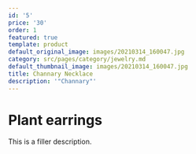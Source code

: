 ```yaml
---
id: '5'
price: '30'
order: 1
featured: true
template: product
default_original_image: images/20210314_160047.jpg
category: src/pages/category/jewelry.md
default_thumbnail_image: images/20210314_160047.jpg
title: Channary Necklace
description: '"Channary"'
---
```

# Plant earrings

This is a filler description.
